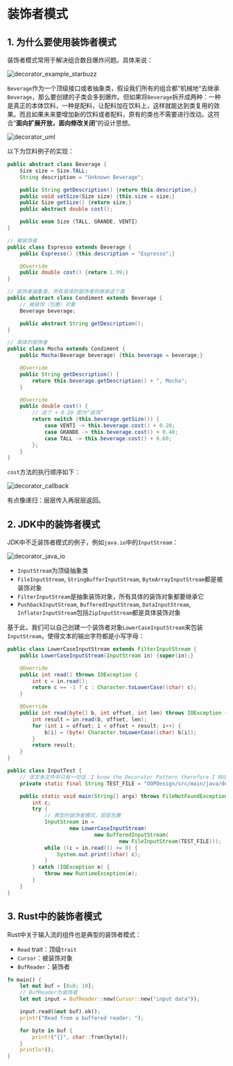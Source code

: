 # 装饰者模式

## 1. 为什么要使用装饰者模式

装饰者模式常用于解决组合数目爆炸问题。具体来说：

![decorator_example_starbuzz](pic/decorator_example.png)

`Beverage`作为一个顶级接口或者抽象类，假设我们所有的组合都“机械地“去继承`Beverage`，那么要创建的子类会多到爆炸。但如果将`Beverage`拆开成两种：一种是真正的本体饮料，一种是配料，让配料加在饮料上，这样就能达到类复用的效果。而且如果未来要增加新的饮料或者配料，原有的类也不需要进行改动。这符合“**面向扩展开放，面向修改关闭**”的设计思想。

![decorator_uml](pic/decorator_uml.png)

以下为饮料例子的实现：

```java
public abstract class Beverage {
    Size size = Size.TALL;
    String description = "Unknown Beverage";

    public String getDescription() {return this.description;}
    public void setSize(Size size) {this.size = size;}
    public Size getSize() {return size;}
    public abstract double cost();

    public enum Size {TALL, GRANDE, VENTI}
}

// 被装饰者
public class Espresso extends Beverage {
    public Espresso() {this.description = "Espresso";}

    @Override
    public double cost() {return 1.99;}
}

// 装饰者抽象类，所有具体的装饰者将继承这个类
public abstract class Condiment extends Beverage {
    // 被装饰（包裹）对象
    Beverage beverage;

    public abstract String getDescription();
}

// 具体的装饰者
public class Mocha extends Condiment {
    public Mocha(Beverage beverage) {this.beverage = beverage;}

    @Override
    public String getDescription() {
        return this.beverage.getDescription() + ", Mocha";
    }

    @Override
    public double cost() {
        // 这个 + 0.20 即为“装饰”
        return switch (this.beverage.getSize()) {
            case VENTI -> this.beverage.cost() + 0.20;
            case GRANDE -> this.beverage.cost() + 0.40;
            case TALL -> this.beverage.cost() + 0.60;
        };
    }
}
```

`cost`方法的执行顺序如下：

![decorator_callback](pic/decorator_callback.png)

有点像递归：层层传入再层层返回。

## 2. JDK中的装饰者模式

JDK中不乏装饰者模式的例子，例如`java.io`中的`InputStream`：

![decorator_java_io](pic/decorator_in_java_io.png)

- `InputStream`为顶级抽象类
- `FileInputStream`, `StringBufferInputStream`, `ByteArrayInputStream`都是被装饰对象
- `FilterInputStream`是抽象装饰对象，所有具体的装饰对象都要继承它
- `PushbackInputStream`, `BufferedInputStream`, `DataInputStream`, `InflatorInputStream`包括`ZipInputStream`都是具体装饰对象

基于此，我们可以自己创建一个装饰者对象`LowerCaseInputStream`来包装`InputStream`，使得文本的输出字符都是小写字母：
```java
public class LowerCaseInputStream extends FilterInputStream {
    public LowerCaseInputStream(InputStream in) {super(in);}

    @Override
    public int read() throws IOException {
        int c = in.read();
        return c == -1 ? c : Character.toLowerCase((char) c);
    }

    @Override
    public int read(byte[] b, int offset, int len) throws IOException {
        int result = in.read(b, offset, len);
        for (int i = offset; i < offset + result; i++) {
            b[i] = (byte) Character.toLowerCase((char) b[i]);
        }
        return result;
    }
}

public class InputTest {
    // 该文本文件中只有一句话：I know the Decorator Pattern therefore I RULE!
    private static final String TEST_FILE = "OOPDesign/src/main/java/decorator/io/test.txt";

    public static void main(String[] args) throws FileNotFoundException {
        int c;
        try {
            // 典型的装饰者模式，层层包裹
            InputStream in =
                    new LowerCaseInputStream(
                            new BufferedInputStream(
                                    new FileInputStream(TEST_FILE)));
            while ((c = in.read()) >= 0) {
                System.out.print((char) c);
            }
        } catch (IOException e) {
            throw new RuntimeException(e);
        }
    }
}
```

## 3. Rust中的装饰者模式
Rust中关于输入流的组件也是典型的装饰者模式：
- `Read` trait：顶级`trait`
- `Cursor`：被装饰对象
- `BufReader`：装饰者

```rust
fn main() {
    let mut buf = [0u8; 10];
    // BufReader为装饰者
    let mut input = BufReader::new(Cursor::new("input data"));

    input.read(&mut buf).ok();
    print!("Read from a buffered reader: ");

    for byte in buf {
        print!("{}", char::from(byte));
    }
    println!();
}
```